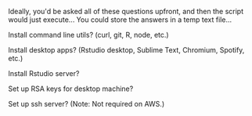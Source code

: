 Ideally, you'd be asked all of these questions upfront, and then the script would just execute...
You could store the answers in a temp text file...

Install command line utils? (curl, git, R, node, etc.)

Install desktop apps? (Rstudio desktop, Sublime Text, Chromium, Spotify, etc.)

Install Rstudio server?

Set up RSA keys for desktop machine?

Set up ssh server? (Note: Not required on AWS.)

